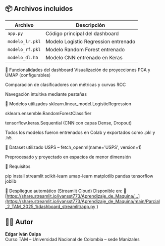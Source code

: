 
## 📦 Archivos incluidos

| Archivo           | Descripción                          |
|------------------|--------------------------------------|
| `app.py`         | Código principal del dashboard       |
| `modelo_lr.pkl`  | Modelo Logistic Regression entrenado |
| `modelo_rf.pkl`  | Modelo Random Forest entrenado       |
| `modelo_dl.h5`   | Modelo CNN entrenado en Keras        |


🧪 Funcionalidades del dashboard
Visualización de proyecciones PCA y UMAP (configurables)

Comparación de clasificadores con métricas y curvas ROC

Navegación intuitiva mediante pestañas

🧠 Modelos utilizados
sklearn.linear_model.LogisticRegression

sklearn.ensemble.RandomForestClassifier

tensorflow.keras.Sequential (CNN con capas Dense, Dropout)

Todos los modelos fueron entrenados en Colab y exportados como .pkl y .h5.

🔎 Dataset utilizado
USPS – fetch_openml(name='USPS', version=1)

Preprocesado y proyectado en espacios de menor dimensión

📌 Requisitos

pip install streamlit scikit-learn umap-learn matplotlib pandas tensorflow joblib

🚀 Despliegue automático (Streamlit Cloud)
Disponible en: 🔗 [https://share.streamlit.io/ivansst773/Aprendizaje_de_Maquina/...](https://share.streamlit.io/ivansst773/Aprendizaje_de_Maquina/main/Parcial_2_TAM_2025_1/dashboard_streamlit/app.py
)

## 👨‍💻 Autor

**Edgar Iván Calpa**  
Curso TAM – Universidad Nacional de Colombia – sede Manizales

